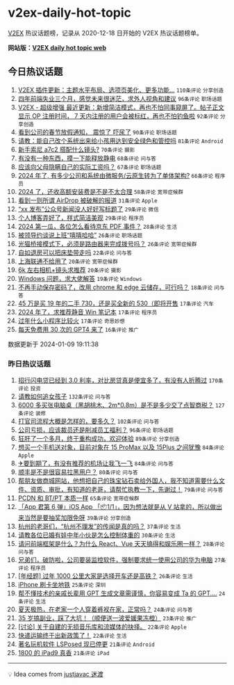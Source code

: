 # v2ex-daily-hot-topic

[V2EX](https://www.v2ex.com/) 热议话题榜，记录从 2020-12-18 日开始的 V2EX 热议话题榜单。

**网站版：[V2EX daily hot topic web](https://boojack.github.io/v2ex-daily-hot-topic-web/)**

## 今日热议话题

<!-- TODAY BEGIN -->

1. [V2EX 插件更新：主题水平布局、选项页美化、更多功能...](https://www.v2ex.com/t/1007017) `110条评论` `分享创造`
1. [四年前端失业三个月，感觉未来很迷茫，求外人视角和建议](https://www.v2ex.com/t/1007010) `96条评论` `职场话题`
1. [V2EX - 超级增强 最近更新：新增简洁模式，再也不怕同事窥屏了。帖子正文显示 OP 注册时间， 7 天内注册的用户会被标红，再也不怕钓鱼啦](https://www.v2ex.com/t/1007051) `92条评论` `分享创造`
1. [看到公司的春节放假通知， 震惊了 吓尿了](https://www.v2ex.com/t/1007140) `90条评论` `职场话题`
1. [请教：能自己改个系统出来给小孩用达到安全绿色和管控吗](https://www.v2ex.com/t/1007116) `81条评论` `Android`
1. [新手索尼 a7c2 搭配什么镜头?](https://www.v2ex.com/t/1007058) `70条评论` `摄影`
1. [有没有一种东西，摸一下能释放静电](https://www.v2ex.com/t/1007238) `68条评论` `问与答`
1. [应该向父母隐瞒自己的实际工资吗？](https://www.v2ex.com/t/1007115) `67条评论` `职场话题`
1. [2024 年了, 有多少公司和系统由微服务/云原生转为了单体架构?](https://www.v2ex.com/t/1007047) `66条评论` `程序员`
1. [2024 了，还收高额安装费是不是不太合理](https://www.v2ex.com/t/1007095) `58条评论` `宽带症候群`
1. [看到一则所谓 AirDrop 被破解的报道](https://www.v2ex.com/t/1007076) `31条评论` `Apple`
1. [“xx 发布”公众号新闻没人好好写标题了](https://www.v2ex.com/t/1007048) `29条评论` `微信`
1. [个人博客弄好了，样式简洁美观](https://www.v2ex.com/t/1007041) `29条评论` `程序员`
1. [2024 第一瓜，各位怎么看待京东 PDF 事件？](https://www.v2ex.com/t/1007303) `28条评论` `生活`
1. [被领导约谈说上班“嘻嘻哈哈”](https://www.v2ex.com/t/1007216) `26条评论` `职场话题`
1. [光猫桥接模式下，必须是路由器来完成拨号吗？](https://www.v2ex.com/t/1007009) `26条评论` `宽带症候群`
1. [自如退房可以把床垫带走吗](https://www.v2ex.com/t/1007231) `22条评论` `问与答`
1. [上海联通不给用了](https://www.v2ex.com/t/1007147) `20条评论` `宽带症候群`
1. [6k 左右相机+镜头求推荐](https://www.v2ex.com/t/1007088) `20条评论` `摄影`
1. [Windows 问题，求大佬解答](https://www.v2ex.com/t/1007310) `19条评论` `Windows`
1. [不再手动保存密码了，改用 chrome 和 edge 云储存，可行吗？](https://www.v2ex.com/t/1007117) `18条评论` `问与答`
1. [45 万是买 19 年的二手 730，还是买全新的 530（即将开售](https://www.v2ex.com/t/1007250) `17条评论` `汽车`
1. [2024 年了，求推荐静音 Win 笔记本](https://www.v2ex.com/t/1007162) `17条评论` `程序员`
1. [过年什么小程序比较火](https://www.v2ex.com/t/1007011) `17条评论` `奇思妙想`
1. [每天免费用 30 次的 GPT4 来了](https://www.v2ex.com/t/1007154) `16条评论` `推广`

数据更新于 2024-01-09 19:11:38

<!-- TODAY END -->

### 昨日热议话题

<!-- YESTERDAY BEGIN -->

1. [招行闪电贷已经到 3.0 利率，对比房贷真是便宜多了，有没有人折腾过](https://www.v2ex.com/t/1006684) `170条评论` `投资`
1. [请教如何追女孩子](https://www.v2ex.com/t/1006798) `132条评论` `问与答`
1. [6000 多买张电脑桌（黑胡桃木、2m*0.8m）是不是多少交了点智商税？](https://www.v2ex.com/t/1006821) `127条评论` `装修`
1. [打官司流程大概是怎样的，要多久？](https://www.v2ex.com/t/1006698) `102条评论` `问与答`
1. [公司亏损，应该裁员还是削减员工福利？](https://www.v2ex.com/t/1006675) `96条评论` `职场话题`
1. [狂肝了一个多月，终于重构成功，欢迎体验](https://www.v2ex.com/t/1006678) `89条评论` `分享创造`
1. [想买一个手机送对象，目前对象在 15 ProMax 以及 15Plus 之间犹豫](https://www.v2ex.com/t/1006763) `84条评论` `Apple`
1. [✈要到期了，有没有推荐的机场让我飞一飞](https://www.v2ex.com/t/1006676) `84条评论` `问与答`
1. [顺丰是不是很容易拉黑用户？](https://www.v2ex.com/t/1006713) `80条评论` `问与答`
1. [帮朋友做商城网站，他想把自己的珠宝钻石卖给外国人，我不知道需要什么文件、资质、审批，有知道的老哥，请帮忙执教一下，先谢过！](https://www.v2ex.com/t/1006776) `79条评论` `问与答`
1. [PCDN 和 BT/PT 本质一样](https://www.v2ex.com/t/1006664) `65条评论` `宽带症候群`
1. [「App 君第 6 弹」iOS App 「📦1/1」，因为想法就是从 V 站拿的，所以做出来当然是要抽奖加限免呀](https://www.v2ex.com/t/1006860) `39条评论` `分享创造`
1. [杭州的老哥们，“杭州不理发”的传闻是真的吗？](https://www.v2ex.com/t/1006791) `37条评论` `生活`
1. [请教各位已婚有娃中年小伙是怎么控制体重的](https://www.v2ex.com/t/1006863) `30条评论` `生活`
1. [请问前端框架是什么？为什么 React、Vue 天天搞得和娱乐圈一样？](https://www.v2ex.com/t/1006872) `28条评论` `问与答`
1. [兄弟们，破防啦，公司要装监控软件，强制要求统一使用公司的华为电脑](https://www.v2ex.com/t/1006948) `27条评论` `程序员`
1. [[年经题] 过年 1000 公里大家是选择开车还是高铁？](https://www.v2ex.com/t/1006904) `26条评论` `生活`
1. [iPhone 刷卡坐地铁](https://www.v2ex.com/t/1006744) `25条评论` `深圳`
1. [帮不懂技术的亲戚长辈用 GPT 生成文章需谨慎，你容易变成 Ta 的 GPT....](https://www.v2ex.com/t/1006839) `24条评论` `生活`
1. [夏天极热，在老家一个人穿着裤衩在家，正常吗？](https://www.v2ex.com/t/1006674) `24条评论` `问与答`
1. [35 岁搞副业，踩了大坑！（顺便送一波爱媛果冻橙）](https://www.v2ex.com/t/1006955) `23条评论` `推广`
1. [[讨论] 关于自建的无损音乐库和流媒体的抉择。](https://www.v2ex.com/t/1006900) `22条评论` `Apple`
1. [快递运输终于出新政策了！](https://www.v2ex.com/t/1006773) `22条评论` `生活`
1. [著名玩机软件 LSPosed 现已停更](https://www.v2ex.com/t/1006950) `21条评论` `Android`
1. [1800 的 iPad9 真香](https://www.v2ex.com/t/1006751) `21条评论` `iPad`

<!-- YESTERDAY END -->

---

💡 Idea comes from [justjavac 迷渡](https://github.com/justjavac/)
